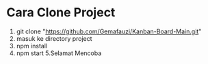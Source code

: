 # Cara Clone Project

1. git clone "https://github.com/Gemafauzi/Kanban-Board-Main.git"
2. masuk ke directory project
3. npm install
4. npm start
5.Selamat Mencoba